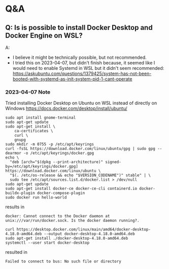 
# Q&A
## Q: Is is possible to install Docker Desktop and Docker Engine on WSL?
A: 
- I believe it might be technically possible, but not recommended.
- I tried this on 2023-04-07, but didn't finish because, it seemed like I would need to enable Systemd in WSL but it didn't seem recommended: https://askubuntu.com/questions/1379425/system-has-not-been-booted-with-systemd-as-init-system-pid-1-cant-operate

### 2023-04-07 Note
Tried installing Docker Desktop on Ubuntu on WSL instead of directly on Windows
https://docs.docker.com/desktop/install/ubuntu/

```
sudo apt install gnome-terminal
sudo apt-get update
sudo apt-get install \
    ca-certificates \
    curl \
    gnupg
sudo mkdir -m 0755 -p /etc/apt/keyrings
curl -fsSL https://download.docker.com/linux/ubuntu/gpg | sudo gpg --dearmor -o /etc/apt/keyrings/docker.gpg
echo \
  "deb [arch="$(dpkg --print-architecture)" signed-by=/etc/apt/keyrings/docker.gpg] https://download.docker.com/linux/ubuntu \
  "$(. /etc/os-release && echo "$VERSION_CODENAME")" stable" | \
  sudo tee /etc/apt/sources.list.d/docker.list > /dev/null
sudo apt-get update
sudo apt-get install docker-ce docker-ce-cli containerd.io docker-buildx-plugin docker-compose-plugin
sudo docker run hello-world
```
results in
```
docker: Cannot connect to the Docker daemon at unix:///var/run/docker.sock. Is the docker daemon running?.
```

```
curl https://desktop.docker.com/linux/main/amd64/docker-desktop-4.18.0-amd64.deb --output docker-desktop-4.18.0-amd64.deb
sudo apt-get install ./docker-desktop-4.18.0-amd64.deb
systemctl --user start docker-desktop
```
resulted in
```
Failed to connect to bus: No such file or directory
```
